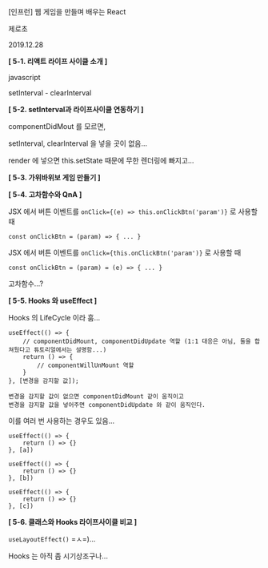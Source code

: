 [인프런] 웹 게임을 만들며 배우는 React

제로초

2019.12.28



**[ 5-1. 리액트 라이프 사이클 소개 ]**

javascript

setInterval - clearInterval



**[ 5-2. setInterval과 라이프사이클 연동하기 ]**

componentDidMout 를 모르면,

setInterval, clearInterval 을 넣을 곳이 없음...

render 에 넣으면 this.setState 때문에 무한 렌더링에 빠지고...



**[ 5-3. 가위바위보 게임 만들기 ]**

**[ 5-4. 고차함수와 QnA ]**

JSX 에서 버튼 이벤트를 `onClick={(e) => this.onClickBtn('param')}` 로 사용할 때

```
const onClickBtn = (param) => { ... }
```

JSX 에서 버튼 이벤트를 `onClick={this.onClickBtn('param')}` 로 사용할 때

```
const onClickBtn = (param) = (e) => { ... }
```

고차함수...?



**[ 5-5. Hooks 와 useEffect ]**

Hooks 의 LifeCycle 이라 훔...

```
useEffect(() => {   
    // componentDidMount, componentDidUpdate 역할 (1:1 대응은 아님, 둘을 합쳐뒀다고 튜토리얼에서는 설명함...)
    return () => {  
        // componentWillUnMount 역할
    }
}, [변경을 감지할 값]);

변경을 감지할 값이 없으면 componentDidMount 같이 움직이고
변경을 감지할 값을 넣어주면 componentDidUpdate 와 같이 움직인다.
```

이를 여러 번 사용하는 경우도 있음...

```
useEffect(() => {
	return () => {}
}, [a])

useEffect(() => {
	return () => {}
}, [b])

useEffect(() => {
	return () => {}
}, [c])
```



**[ 5-6. 클래스와 Hooks 라이프사이클 비교 ]**

`useLayoutEffect()` =ㅅ=)...

Hooks 는 아직 좀 시기상조구나...